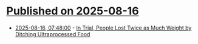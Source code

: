 # [Published on 2025-08-16](index.md)

* [2025-08-16, 07:48:00](https://soylentnews.org/article.pl?sid=25/08/15/1320204&from=rss) - [In Trial, People Lost Twice as Much Weight by Ditching Ultraprocessed Food](https://soylentnews.org/article.pl?sid=25/08/15/1320204&from=rss)
